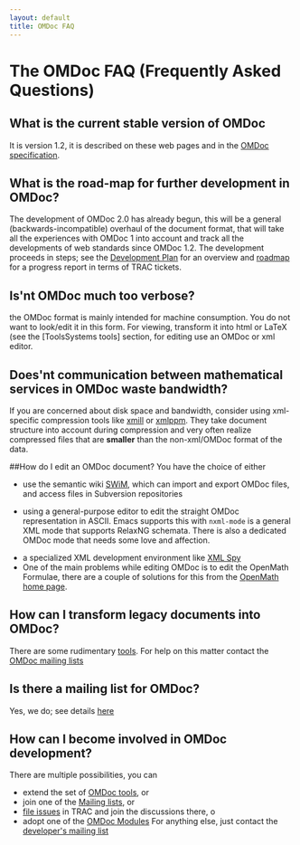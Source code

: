 ```yaml
---
layout: default
title: OMDoc FAQ
---
```

# The OMDoc FAQ (Frequently Asked Questions)

## What is the current stable version of OMDoc

It is version 1.2, it is described on these web pages and in the [OMDoc specification](http://omdoc.org/pubs/omdoc1.2.pdf).
 
## What is the road-map for further development in OMDoc?
 
The development of OMDoc 2.0 has already begun, this will be a general (backwards-incompatible) overhaul of the document format, that will take all the experiences with OMDoc 1 into account and track all the developments of web standards since OMDoc 1.2. The development proceeds in steps; see the [Development Plan](../developmentplan) for an overview and [roadmap](https://trac.omdoc.org/OMDoc/roadmap) for a progress report in terms of TRAC tickets. 
 
## Is'nt OMDoc much too verbose?
 
the OMDoc format is mainly intended for machine consumption. You do not want to look/edit it in this form. For viewing, transform it into html or LaTeX (see the [ToolsSystems tools] section, for editing use an OMDoc or xml editor.
 
## Does'nt communication between mathematical services in OMDoc waste bandwidth?
 
If you are concerned about disk space and bandwidth, consider using xml-specific compression tools like [xmill](http://sf.net/projects/xmill) or [xmlppm](http://sourceforge.net/projects/xmlppm). They take document structure into account during compression and very often realize compressed files that are **smaller** than the non-xml/OMDoc format of the data.
 
##How do I edit an OMDoc document?
You have the choice of either

* use the semantic wiki [SWiM](http://kwarc.info/project/swim/), which can import and export OMDoc files, and access files in Subversion repositories 
- using a general-purpose editor to edit the straight OMDoc representation in ASCII. Emacs
  supports this with ```nxml-mode``` is a general XML mode that supports RelaxNG
  schemata. There is also a dedicated OMDoc mode that needs some love and affection.
* a specialized XML development environment like  [XML Spy](http://www.xmlspy.com) 
* One of the main problems while editing OMDoc is to edit the OpenMath Formulae, there are a couple of solutions for this from the [OpenMath home page](http://www.openmath.org). 
 
## How can I transform legacy documents into OMDoc?
 
There are some rudimentary [tools](../toolssystems). For help on this matter contact the [OMDoc mailing lists](../follow)

 
## Is there a mailing list for OMDoc?
 
Yes, we do; see details [here](../follow)    

## How can I become involved in OMDoc development?
 
There are multiple possibilities, you can

* extend the set of [OMDoc tools](../tools), or 
* join one of the [Mailing lists](../mailinglists), or 
* [file issues](https://trac.omdoc.org/OMDoc/newticket) in TRAC and join the discussions there, o 
* adopt one of the [OMDoc Modules](../Modules) For anything else, just contact the [developer's mailing list](../follow) 
